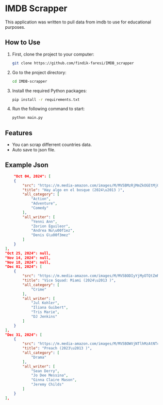 # IMDB Scrapper

This application was written to pull data from imdb to use for educational purposes.

## How to Use

1. First, clone the project to your computer:

    ```bash
    git clone https://github.com/findik-faresi/IMDB_scrapper
    ```

2. Go to the project directory:

    ```bash
    cd IMDB-scrapper
    ```

3. Install the required Python packages:

    ```bash
    pip install -r requirements.txt
    ```

4. Run the following command to start:

    ```bash
    python main.py
    ```
    
## Features

- You can scrap differrent countries data.
- Auto save to json file.

## Example Json

```json
    "Oct 04, 2024": [
    {
        "src": "https://m.media-amazon.com/images/M/MV5BMzRjMmZkOGEtMjQ1ZC00OTI2LTg5NjItYTM0MmNjMWJlMzEzXkEyXkFqcGdeQXVyMjg2Njg1NjU@._V1_QL75_UY74_CR2,0,50,74_.jpg",
        "title": "Hay algo en el bosque (2024\u2013 )",
        "all_category": [
            "Action",
            "Adventure",
            "Comedy"
        ],
        "all_writer": [
            "Yenni Ann",
            "Zorion Eguileor",
            "Andrea Nu\u00f1ez",
            "Denis G\u00f3mez"
        ]
    }
],
"Oct 25, 2024": null,
"Nov 14, 2024": null,
"Nov 18, 2024": null,
"Dec 01, 2024": [
    {
        "src": "https://m.media-amazon.com/images/M/MV5BODIyYjMyOTQtZmMyOS00MGI2LTk0ODQtOTQ5M2Q5ZmQ4MWUyXkEyXkFqcGdeQXVyNjM2ODc4OTc@._V1_QL75_UY74_CR1,0,50,74_.jpg",
        "title": "Vice Squad: Miami (2024\u2013 )",
        "all_category": [
            "Crime"
        ],
        "all_writer": [
            "Jul Kohler",
            "Iliana Guibert",
            "Tris Marie",
            "DJ Jenkins"
        ]
    }
],
"Dec 31, 2024": [
    {
        "src": "https://m.media-amazon.com/images/M/MV5BOWVjNTlhMzAtNTczNS00ODIzLWFlZDktYTg1OWVmNjAxMjRhXkEyXkFqcGdeQXVyMjUwODU4Mzg@._V1_QL75_UX50_CR0,1,50,74_.jpg",
        "title": "Preach (2023\u2013 )",
        "all_category": [
            "Drama"
        ],
        "all_writer": [
            "Sean Derry",
            "Jo Dee Messina",
            "Ginna Claire Mason",
            "Jeremy Childs"
        ]
    }
],
```

